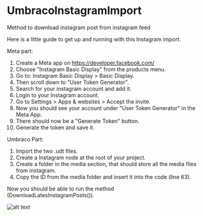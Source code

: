 # UmbracoInstagramImport
Method to download instagram post from instagram feed

Here is a little guide to get up and running with this Instagram import.

Meta part:

1. Create a Meta app on https://developer.facebook.com/
2. Choose "Instagram Basic Display" from the products menu.
3. Go to: Instagram Basic Display > Basic Display.
4. Then scroll down to "User Token Generator".
5. Search for your instagram account and add it.
6. Login to your Instagram account.
7. Go to Settings > Apps & websites > Accept the invite.
8. Now you should see your account under "User Token Generator" in the Meta App.
9. There should now be a "Generate Token" button.
10. Generate the token and save it.

Umbraco Part:
1. Import the two .udt files.
2. Create a Instagram node at the root of your project. 
3. Create a folder in the media section, that should store all the media files from instagram.
4. Copy the ID from the media folder and insert it into the code (line 63).

Now you should be able to run the method (DownloadLatesInstagramPosts()).

![alt text](https://i.ibb.co/D1y9YkW/instagram-backoffice.png)
